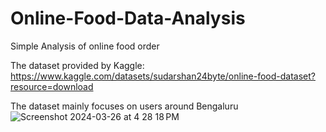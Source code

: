 # Online-Food-Data-Analysis
Simple Analysis of online food order

The dataset provided by Kaggle:
https://www.kaggle.com/datasets/sudarshan24byte/online-food-dataset?resource=download

The dataset mainly focuses on users around Bengaluru
![Screenshot 2024-03-26 at 4 28 18 PM](https://github.com/yeelvis/Online-Food-Data-Analysis/assets/12239852/fa897921-da9e-4dbf-bb03-65129e1b8a85)

